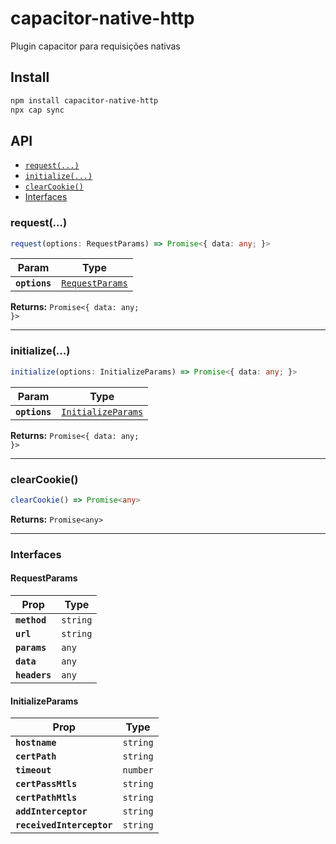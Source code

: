 # capacitor-native-http

Plugin capacitor para requisições nativas

## Install

```bash
npm install capacitor-native-http
npx cap sync
```

## API

<docgen-index>

* [`request(...)`](#request)
* [`initialize(...)`](#initialize)
* [`clearCookie()`](#clearcookie)
* [Interfaces](#interfaces)

</docgen-index>

<docgen-api>
<!--Update the source file JSDoc comments and rerun docgen to update the docs below-->

### request(...)

```typescript
request(options: RequestParams) => Promise<{ data: any; }>
```

| Param         | Type                                                    |
| ------------- | ------------------------------------------------------- |
| **`options`** | <code><a href="#requestparams">RequestParams</a></code> |

**Returns:** <code>Promise&lt;{ data: any; }&gt;</code>

--------------------


### initialize(...)

```typescript
initialize(options: InitializeParams) => Promise<{ data: any; }>
```

| Param         | Type                                                          |
| ------------- | ------------------------------------------------------------- |
| **`options`** | <code><a href="#initializeparams">InitializeParams</a></code> |

**Returns:** <code>Promise&lt;{ data: any; }&gt;</code>

--------------------


### clearCookie()

```typescript
clearCookie() => Promise<any>
```

**Returns:** <code>Promise&lt;any&gt;</code>

--------------------


### Interfaces


#### RequestParams

| Prop          | Type                |
| ------------- | ------------------- |
| **`method`**  | <code>string</code> |
| **`url`**     | <code>string</code> |
| **`params`**  | <code>any</code>    |
| **`data`**    | <code>any</code>    |
| **`headers`** | <code>any</code>    |


#### InitializeParams

| Prop                      | Type                |
| ------------------------- | ------------------- |
| **`hostname`**            | <code>string</code> |
| **`certPath`**            | <code>string</code> |
| **`timeout`**             | <code>number</code> |
| **`certPassMtls`**        | <code>string</code> |
| **`certPathMtls`**        | <code>string</code> |
| **`addInterceptor`**      | <code>string</code> |
| **`receivedInterceptor`** | <code>string</code> |

</docgen-api>
